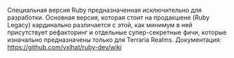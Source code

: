 Специальная версия Ruby предназначенная исключительно для разработки. Основная версия, которая стоит на продакшене (Ruby Legacy) кардинально различается с этой, как минимум в ней присутствует рефакторинг и отдельные супер-секретные фичи, которые изначально предназначены только для Terraria Realms.
Документация: https://github.com/vxlhat/ruby-dev/wiki
